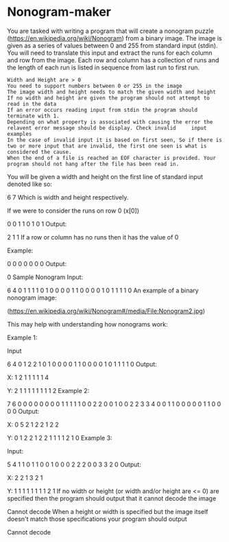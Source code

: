 # Nonogram-maker

You are tasked with writing a program that will create a nonogram puzzle (https://en.wikipedia.org/wiki/Nonogram) from a binary image. The image is given as a series of values between 0 and 255 from standard input (stdin). You will need to translate this input and extract the runs for each column and row from the image. Each row and column has a collection of runs and the length of each run is listed in sequence from last run to first run.

    Width and Height are > 0
    You need to support numbers between 0 or 255 in the image
    The image width and height needs to match the given width and height
    If no width and height are given the program should not attempt to read in the data
    If an error occurs reading input from stdin the program should terminate with 1.
    Depending on what property is associated with causing the error the relavent error message should be display. Check invalid     input examples
    In the case of invalid input it is based on first seen, So if there is two or more input that are invalid, the first one seen is what is considered the cause.
    When the end of a file is reached an EOF character is provided. Your program should not hang after the file has been read in.

You will be given a width and height on the first line of standard input denoted like so:

6 7
Which is width and height respectively.

If we were to consider the runs on row 0 (x[0])

0 0 1 1 0 1 0 1
Output:

2 1 1
If a row or column has no runs then it has the value of 0

Example:

0 0 0 0 0 0 0
Output:

0
Sample Nonogram Input:

6 4
0 1 1 1 1 0
1 0 0 0 0 1
1 0 0 0 0 1
0 1 1 1 1 0
An example of a binary nonogram image:


(https://en.wikipedia.org/wiki/Nonogram#/media/File:Nonogram2.jpg)

This may help with understanding how nonograms work:


Example 1:

Input

6 4
0 1 2 2 1 0
1 0 0 0 0 1
1 0 0 0 0 1
0 1 1 1 1 0
Output:

X:
1 2 1 
1 1 
1 1 
4 

Y:
2 
1 1 
1 1 
1 1 
1 1 
2 
Example 2:

7 6
0 0 0 0 0 0 0
0 1 1 1 1 1 0
0 2 2 0 0 1 0
0 2 2 3 3 4 0
0 1 1 0 0 0 0
0 1 1 0 0 0 0
Output:

X:
0 
5 
2 1 
2 2 1 
2 
2 

Y:
0 
1 2 2 
1 2 2 
1 1 
1 1 
2 1 
0 
Example 3:

Input:

5 4
1 1 0 1 1
0 0 1 0 0
0 2 2 2 0
0 3 3 2 0
Output:

X:
2 2 
1 
3 
2 1 

Y:
1 
1 1 1 
1 1 1 
1 2 
1 
If no width or height (or width and/or height are <= 0) are specified then the program should output that it cannot decode the image

Cannot decode
When a height or width is specified but the image itself doesn't match those specifications your program should output

Cannot decode
